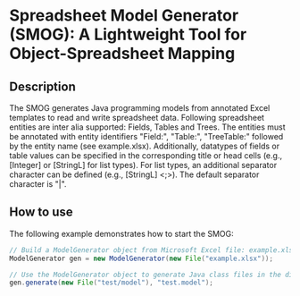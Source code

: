 # Spreadsheet Model Generator (SMOG): A Lightweight Tool for Object-Spreadsheet Mapping

## Description
The SMOG generates Java programming models from annotated Excel templates to read and write spreadsheet data. Following spreadsheet entities are inter alia supported: Fields, Tables and Trees. The entities must be annotated with entity identifiers "Field:", "Table:", "TreeTable:" followed by the entity name (see example.xlsx). Additionally, datatypes of fields or table values can be specified in the corresponding title or head cells (e.g., [Integer] or [StringL] for list types). For list types, an additional separator character can be defined (e.g., [StringL] <;>). The default separator character is "|".

## How to use

The following example demonstrates how to start the SMOG:

```java
// Build a ModelGenerator object from Microsoft Excel file: example.xlsx
ModelGenerator gen = new ModelGenerator(new File("example.xlsx")); 

// Use the ModelGenerator object to generate Java class files in the directory "test/model" with package name "test.model"
gen.generate(new File("test/model"), "test.model");
```
